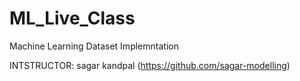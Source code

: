 # ML_Live_Class
Machine Learning Dataset Implemntation

INTSTRUCTOR: sagar kandpal (https://github.com/sagar-modelling)
